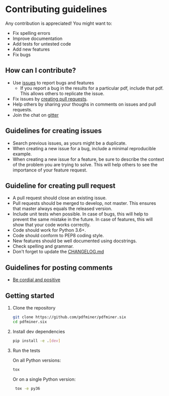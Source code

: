 # Contributing guidelines

Any contribution is appreciated! You might want to:

* Fix spelling errors
* Improve documentation
* Add tests for untested code
* Add new features
* Fix bugs

## How can I contribute?

* Use [issues](https://github.com/pdfminer/pdfminer.six/issues) to report bugs and features
    - If you report a bug in the results for a particular pdf, include that pdf. This allows others to replicate the
     issue. 
* Fix issues by [creating pull requests](https://help.github.com/en/articles/creating-a-pull-request).
* Help others by sharing your thoughs in comments on issues and pull requests.
* Join the chat on [gitter](https://gitter.im/pdfminer-six/Lobby)

## Guidelines for creating issues

* Search previous issues, as yours might be a duplicate.
* When creating a new issue for a bug, include a minimal reproducible example.
* When creating a new issue for a feature, be sure to describe the context of the problem you are trying to solve. This
  will help others to see the importance of your feature request. 

## Guideline for creating pull request

* A pull request should close an existing issue.
* Pull requests should be merged to develop, not master. This ensures that master always equals the released version.  
* Include unit tests when possible. In case of bugs, this will help to prevent the same mistake in the future. In case 
  of features, this will show that your code works correctly.
* Code should work for Python 3.6+.
* Code should conform to PEP8 coding style.
* New features should be well documented using docstrings.
* Check spelling and grammar.
* Don't forget to update the [CHANGELOG.md](CHANGELOG.md#[Unreleased])

## Guidelines for posting comments

* [Be cordial and positive](https://www.kennethreitz.org/essays/be-cordial-or-be-on-your-way)

## Getting started

1. Clone the repository

    ```sh
    git clone https://github.com/pdfminer/pdfminer.six
    cd pdfminer.six
    ```

2. Install dev dependencies

    ```sh
    pip install -e .[dev]
    ```

3. Run the tests

    On all Python versions:

    ```sh
    tox
   ```
   
   Or on a single Python version:
   
   ```sh
    tox -e py36
    ```
